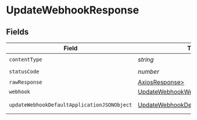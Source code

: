 # UpdateWebhookResponse


## Fields

| Field                                                                                                 | Type                                                                                                  | Required                                                                                              | Description                                                                                           |
| ----------------------------------------------------------------------------------------------------- | ----------------------------------------------------------------------------------------------------- | ----------------------------------------------------------------------------------------------------- | ----------------------------------------------------------------------------------------------------- |
| `contentType`                                                                                         | *string*                                                                                              | :heavy_check_mark:                                                                                    | N/A                                                                                                   |
| `statusCode`                                                                                          | *number*                                                                                              | :heavy_check_mark:                                                                                    | N/A                                                                                                   |
| `rawResponse`                                                                                         | [AxiosResponse>](https://axios-http.com/docs/res_schema)                                              | :heavy_minus_sign:                                                                                    | N/A                                                                                                   |
| `webhook`                                                                                             | [UpdateWebhookWebhook](../../models/operations/updatewebhookwebhook.md)                               | :heavy_minus_sign:                                                                                    | A webhook                                                                                             |
| `updateWebhookDefaultApplicationJSONObject`                                                           | [UpdateWebhookDefaultApplicationJSON](../../models/operations/updatewebhookdefaultapplicationjson.md) | :heavy_minus_sign:                                                                                    | Error response.                                                                                       |